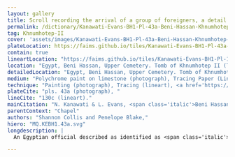 ```yaml
---
layout: gallery
title: Scroll recording the arrival of a group of foreigners, a detail from the tomb of Khnumhotep II at Beni Hassan
permalink: /dictionary/Kanawati-Evans-BH1-Pl-43a-Beni-Hassan-Khnumhotep-II-Tomb-3-Chapel-Scene-North-wall-Centre-section-Wall/
tag: Khnumhotep-II
cover: 'assets/images/Kanawati-Evans-BH1-Pl-43a-Beni-Hassan-Khnumhotep-II-Tomb-3-Chapel-Scene-North-wall-Centre-section-Wall1920x.jpg'
plateLocation: https://faims.github.io/tiles/Kanawati-Evans-BH1-Pl-43a-Beni-Hassan-3-Khnumhotep-II-Chapel-Scene-North-wall-Centre-section-Wall.html
contain: true
lineartLocation: "https://faims.github.io/tiles/Kanawati-Evans-BH1-Pl-130c-Beni-Hassan-Khnumhotep-II-Tomb-3-Chapel-Scene-North-wall-Centre-section-WallfromKanawati-Evans-BH1-Pl-43a.html"
location: "Egypt, Beni Hassan, Upper Cemetery. Tomb of Khnumhotep II (Tomb 3). Chapel. Scene: North wall, Centre section."
detailedLocation: "Egypt, Beni Hassan, Upper Cemetery. Tomb of Khnumhotep II (Tomb 3). Chapel. Scene: North wall, Centre section. Register: 3."
medium: "Polychrome paint on limestone (photograph), Tracing Paper (Lineart), SVG"
technique: "Painting (photograph), Tracing (lineart), <a href='https://jsesh.qenherkhopeshef.org/'>Jsesh</a> (Hieroglyphs)"
plateCite: "pls. 43a (photograph), "
lineCite: "130c (lineart)."
mainCitation: "N. Kanawati & L. Evans, <span class='italic'>Beni Hassan: Volume I: The Tomb of Khnumhotep II</span> (Australian Centre for Egyptology: Reports 36, Aris and Phillips, Oxford, 2014, ISBN: 978-0-85668-846-1),"
parentContext: "Chapel"
authors: "Shannon Collis and Penelope Blake,"
hiero: "MQ.KEBH1.43a.svg"
longdescription: |
  An Egyptian official described as identified as <span class='italic'>sš Ꜥ(w) nswt Nfr-ḥtp</span> 'the scribe of the royal documents, Noferhotep' bows and presents an unrolled papyrus to the tomb owner, which announces the arrival of a group of Asiatics. This detail occurs in the larger scene of the Asiatic procession on the chapel's north wall. The scroll reads <span class='italic'>rnpt-sp 6 ḫr ḥm n Ḥr sšm tꜢwj nswt-bjtj ḪꜤ-ḫpr-RꜤ rḫt n ꜤꜢmw jn.n sꜢ ḥꜢtj-Ꜥ H̱nmw-ḥtp(.w) ḥr msdmt m ꜤꜢmw n Šw rḫt jr 37</span> 'regnal year 6 under the Majesty of Horus, Leader of the Two Lands, King of Upper and Lower Egypt, Khakheperre (Senwosret II); the number of Asiatics whom the son of the count, Khnumhotep, brought on account of the black eye-paint, namely Asiatics of Shu, number amounting to 37'. A detail of Neferhotep holding the scroll can be seen <a href="/gallery/42a/">here</a>.

---
```


